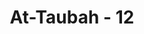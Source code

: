 ---
title: "At-Taubah - 12"
no: 12
arabic_no: ١٢
ayah: وَاِنْ نَّكَثُوْٓا اَيْمَانَهُمْ مِّنْۢ بَعْدِ عَهْدِهِمْ وَطَعَنُوْا فِيْ دِيْنِكُمْ فَقَاتِلُوْٓا اَىِٕمَّةَ الْكُفْرِۙ اِنَّهُمْ لَآ اَيْمَانَ لَهُمْ لَعَلَّهُمْ يَنْتَهُوْنَ 
translation: "Dan jika mereka melanggar sumpah setelah ada perjanjian, dan mencerca agamamu, maka perangilah pemimpin-pemimpin kafir itu. Sesungguhnya mereka adalah orang-orang yang tidak dapat dipegang janjinya, mudah-mudahan mereka berhenti."
tafsir: "Kaum musyrikin, apabila melanggar perjanjian yang sudah mereka buat dengan orang mukmin dan mereka mencerca agama Islam, maka Allah memerintahkan kaum Muslimin untuk memerangi pemimpin-pemimpin mereka, karena tidak menepati janjinya untuk menghentikan permusuhan dengan kaum Muslimin dan tidak mau bertobat. Para mufasir menerangkan bahwa yang dimaksud dengan mencerca agama Islam ialah mencerca Nabi, Al-Qur'an, dan lain-lain, sedang yang dimaksud membunuh atau memerangi pemimpin-pemimpin kafir di sini termasuk juga para pengikutnya. Memerangi kaum musyrikin itu diperkenankan bila mereka melanggar perjanjian damai dan menyerang Islam dan kaum Muslimin."
---